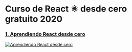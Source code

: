 # Curso de React ⚛️ desde cero gratuito 2020

### [1. Aprendiendo React desde cero](https://youtu.be/2jxc8DMzt0I)
[![Aprendiendo React desde cero](https://img.youtube.com/vi/2jxc8DMzt0I/mqdefault.jpg)](https://youtu.be/2jxc8DMzt0I)
